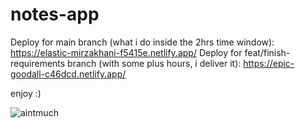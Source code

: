 # notes-app

Deploy for main branch (what i do inside the 2hrs time window): https://elastic-mirzakhani-f5415e.netlify.app/
Deploy for feat/finish-requirements branch (with some plus hours, i deliver it): https://epic-goodall-c46dcd.netlify.app/

enjoy :) 

![aintmuch](https://user-images.githubusercontent.com/10830068/147059728-92f493c1-26cf-4785-bf76-092cf3bbf94b.jpeg)
